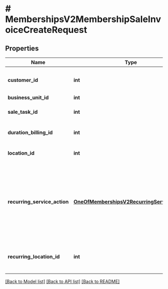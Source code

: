 # # MembershipsV2MembershipSaleInvoiceCreateRequest

## Properties

Name | Type | Description | Notes
------------ | ------------- | ------------- | -------------
**customer_id** | **int** | ID of the customer you are creating the Membership Sale Invoice for |
**business_unit_id** | **int** | Business unit ID |
**sale_task_id** | **int** | ID of the sale task that is creating the membership |
**duration_billing_id** | **int** | ID of the duration/billing option to be used |
**location_id** | **int** | Discount location ID of this membership (null if all locations) | [optional]
**recurring_service_action** | [**OneOfMembershipsV2RecurringServiceAction**](OneOfMembershipsV2RecurringServiceAction.md) | Required if RecurringLocationId is set. Determines how many of the customer&#39;s locations that recurring services should be added to: all, single, or none (which deletes existing recurring services). |
**recurring_location_id** | **int** | The location at which recurring services are scheduled (null if all locations) | [optional]

[[Back to Model list]](../../README.md#models) [[Back to API list]](../../README.md#endpoints) [[Back to README]](../../README.md)
